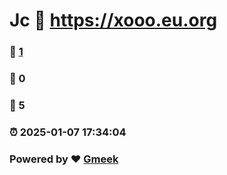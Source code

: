#  Jc  :link: https://xooo.eu.org 
### :page_facing_up: [1](https://xooo.eu.org/tag.html) 
### :speech_balloon: 0 
### :hibiscus: 5 
### :alarm_clock: 2025-01-07 17:34:04 
### Powered by :heart: [Gmeek](https://github.com/Meekdai/Gmeek)
